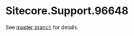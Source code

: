 # Sitecore.Support.96648

See [master branch](https://github.com/sitecoresupport/Sitecore.Support.96648) for details.